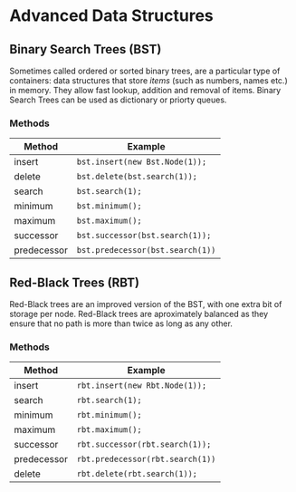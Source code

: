 # Advanced Data Structures

## Binary Search Trees (BST)
Sometimes called ordered or sorted binary trees, are a particular type of containers: data structures that store *items* (such as numbers, names etc.) in memory. 
They allow fast lookup, addition and removal of items.
Binary Search Trees can be used as dictionary or priorty queues.

### Methods
| Method | Example | 
| ------ | ------- | 
| insert | `bst.insert(new Bst.Node(1));` |
| delete | `bst.delete(bst.search(1));` |
| search | `bst.search(1);` |
| minimum | `bst.minimum();` |
| maximum | `bst.maximum();` |
| successor | `bst.successor(bst.search(1));` |
| predecessor | `bst.predecessor(bst.search(1))` |

## Red-Black Trees (RBT)
Red-Black trees are an improved version of the BST, with one extra bit of storage per node.
Red-Black trees are aproximately balanced as they ensure that no path is more than twice as long as any other.

### Methods
| Method | Example | 
| ------ | ------- | 
| insert | `rbt.insert(new Rbt.Node(1));` |
| search | `rbt.search(1);` |
| minimum | `rbt.minimum();` |
| maximum | `rbt.maximum();` |
| successor | `rbt.successor(rbt.search(1));` |
| predecessor | `rbt.predecessor(rbt.search(1))` |
| delete | `rbt.delete(rbt.search(1));` |